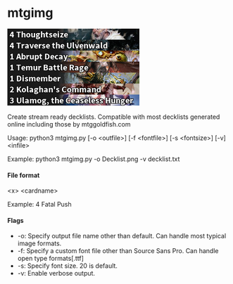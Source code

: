 # mtgimg
![Example image](https://github.com/DFXLuna/mtgimg/blob/master/exampledraft.png "Example image")


Create stream ready decklists. Compatible with most decklists generated online including those by mtggoldfish.com

Usage: python3 mtgimg.py [-o \<outfile\>] [-f \<fontfile\>] [-s \<fontsize\>] [-v] \<infile\>

Example: python3 mtgimg.py -o Decklist.png -v decklist.txt

#### File format
\<x\> \<cardname\>

Example: 4 Fatal Push

#### Flags

* -o: Specify output file name other than default. Can handle most typical image formats.
* -f: Specify a custom font file other than Source Sans Pro. Can handle open type formats[.ttf]
* -s: Specify font size. 20 is default.
* -v: Enable verbose output.
